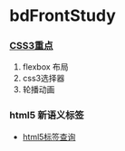 # bdFrontStudy
### [CSS3重点](http://www.w3school.com.cn/cssref/index.asp)
1. flexbox 布局
2. css3选择器
3. 轮播动画

### html5 新语义标签
* [html5标签查询](http://www.w3school.com.cn/tags/index.asp)

